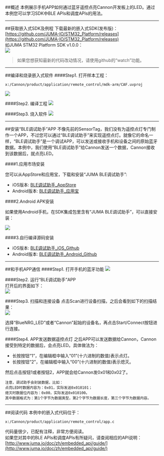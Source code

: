 ##概述
本例展示手机APP如何通过蓝牙遥控点亮Cannon开发板上的LED。通过本例您可以学习SDK中BLE APIs和调度APIs的用法。

***
##获取嵌入式SDK及例程
下载最新的嵌入式SDK(发布版)：  
[https://github.com/JUMA-IO/STM32_Platform/releases](https://github.com/JUMA-IO/STM32_Platform/releases)  
如JUMA STM32 Platform SDK v1.0.0：   
![](./images/sdk_release.jpg)

> 如果您想获知最新的代码改动情况，请使用github的“watch”功能。



***
##编译和烧录嵌入式软件
####Step1. 打开样本工程：
```
x:/Cannon/product/application/remote_control/mdk-arm/CAF.uvproj
```
![](./images/remote_control_path.jpg)

####Step2. 编译工程
![](./images/yiwI1p2.png)

####Step3. 烧入软件
![](./images/yatJwos.png)



***
##安装“BLE调试助手”APP
不像先前的SensorTag，我们没有为遥控点灯专门制作一个APP，不过您可以通过“BLE调试助手”来实现遥控点灯。就像它的命名一样，“BLE调试助手”是一个调试APP，可以发送或接收手机和设备之间的原始蓝牙数据。本例中，我们使用“BLE调试助手”给Cannon发送一个数据，Cannon接收到该数据后，就点亮LED。  

####1.应用市场安装

您可以从AppStore和应用宝，下载和安装“JUMA BLE调试助手”:

* iOS版本: [BLE调试助手_AppStore](https://itunes.apple.com/cn/app/juma-ble-diao-shi-zhu-shou/id1027737596?l=en&mt=8)
* Android版本: [BLE调试助手_应用宝](http://sj.qq.com/myapp/detail.htm?apkName=com.juma.helper)

####2.Android APK安装

如果使用Android手机，在SDK集成包里含有“JUMA BLE调试助手”，可以直接安装：

![](./images/jumaBleHelper.png)  

####3.自行编译源码安装

* iOS版本: [BLE调试助手_iOS_Github](https://github.com/JUMA-IO/BLE_Debugger_iOS)
* Android版本: [BLE调试助手_Android_Github](https://github.com/JUMA-IO/BLE_Debugger_Android)


***
##和手机APP通信
####Step1. 打开手机的蓝牙功能
![](./images/mobile_bluetooth.jpg)

####Step2. 运行“BLE调试助手”APP  
打开后的界面如下：  
![](./images/ndCv2Ee.png)

####Step3. 扫描和连接设备
点击Scan进行设备扫描，之后会看到如下的扫描结果：   
![](./images/OIezg9Y.png)

选择“BlueNRG_LED”或者“Cannon”起始的设备名，再点击Start/Connect按钮进行连接。  

####Step4. APP发送数据遥控点灯
之后APP可以发送数据给Cannon，Cannon接受到特定的数据后，会点亮LED。具体做法为：  

- 长按按钮“1”，在编辑框中输入“01”(十六进制的数值)表示点灯。
- 长按按钮“2”，在编辑框中输入“00”(十六进制的数值)表示熄灭。

然后点击按钮1或者按钮2，APP就会给Cannon发0x01和0x02了。

```
注意，调试助手会封装数据，比如：
点亮LED时数据内容为：0x01，实际发送0x010101；
熄灭时数据位内容为：0x00，实际发送0x010100。
其中数据格式为：第1个字节为数据类型，第2个字节为数据长度，第三个字节为数据内容。    
```

***
##阅读代码
本例中的嵌入式代码位于：  

```
x:/Cannon/product/application/remote_control/app.c
```

代码量很少，已配有注释，非常方便阅读。  
如果您对其中的BLE APIs和调度APIs有所疑问，请查阅相应的API说明：  
[http://www.juma.io/doc/zh/embedded_api/guide/](http://www.juma.io/doc/zh/embedded_api/guide/)